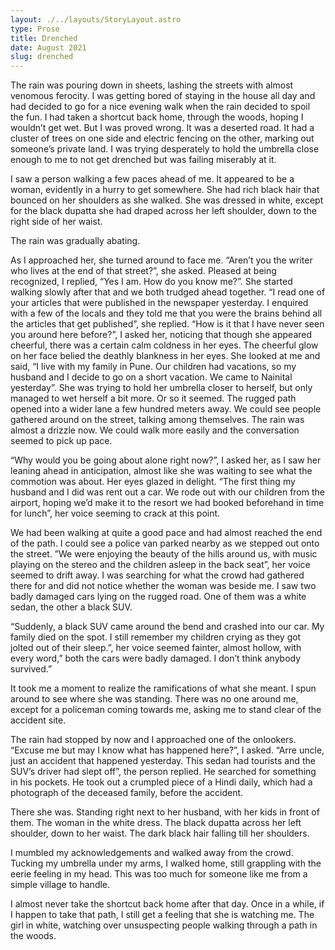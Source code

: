 ```yaml
---
layout: ./../layouts/StoryLayout.astro
type: Prose
title: Drenched
date: August 2021
slug: drenched
---
```


The rain was pouring down in sheets, lashing the streets with almost venomous ferocity. I was getting bored of staying in the house all day and had decided to go for a nice evening walk when the rain decided to spoil the fun. I had taken a shortcut back home, through the woods, hoping I wouldn’t get wet. But I was proved wrong.
It was a deserted road. It had a cluster of trees on one side and electric fencing on the other, marking out someone’s private land. I was trying desperately to hold the umbrella close enough to me to not get drenched but was failing miserably at it.
 
I saw a person walking a few paces ahead of me. It appeared to be a woman, evidently in a hurry to get somewhere. She had rich black hair that bounced on her shoulders as she walked. She was dressed in white, except for the black dupatta she had draped across her left shoulder, down to the right side of her waist.
 
The rain was gradually abating.
 
As I approached her, she turned around to face me. “Aren’t you the writer who lives at the end of that street?”, she asked. Pleased at being recognized, I replied, “Yes I am. How do you know me?”. She started walking slowly after that and we both trudged ahead together. “I read one of your articles that were published in the newspaper yesterday. I enquired with a few of the locals and they told me that you were the brains behind all the articles that get published”, she replied. 
“How is it that I have never seen you around here before?”, I asked her, noticing that though she appeared cheerful, there was a certain calm coldness in her eyes. The cheerful glow on her face belied the deathly blankness in her eyes. She looked at me and said, “I live with my family in Pune. Our children had vacations, so my husband and I decide to go on a short vacation. We came to Nainital yesterday”. She was trying to hold her umbrella closer to herself, but only managed to wet herself a bit more. Or so it seemed.
The rugged path opened into a wider lane a few hundred meters away. We could see people gathered around on the street, talking among themselves. The rain was almost a drizzle now. We could walk more easily and the conversation seemed to pick up pace.
 
“Why would you be going about alone right now?”, I asked her, as I saw her leaning ahead in anticipation, almost like she was waiting to see what the commotion was about. Her eyes glazed in delight. “The first thing my husband and I did was rent out a car. We rode out with our children from the airport, hoping we’d make it to the resort we had booked beforehand in time for lunch”, her voice seeming to crack at this point.
 
We had been walking at quite a good pace and had almost reached the end of the path. I could see a police van parked nearby as we stepped out onto the street. ”We were enjoying the beauty of the hills around us, with music playing on the stereo and the children asleep in the back seat”, her voice seemed to drift away. I was searching for what the crowd had gathered there for and did not notice whether the woman was beside me. I saw two badly damaged cars lying on the rugged road. One of them was a white sedan, the other a black SUV.

“Suddenly, a black SUV came around the bend and crashed into our car. My family died on the spot. I still remember my children crying as they got jolted out of their sleep.”, her voice seemed fainter, almost hollow, with every word,” both the cars were badly damaged. I don’t think anybody survived.”
 
It took me a moment to realize the ramifications of what she meant. I spun around to see where she was standing. There was no one around me, except for a policeman coming towards me, asking me to stand clear of the accident site.

The rain had stopped by now and I approached one of the onlookers. “Excuse me but may I know what has happened here?”, I asked. “Arre uncle, just an accident that happened yesterday. This sedan had tourists and the SUV’s driver had slept off”, the person replied. He searched for something in his pockets. He took out a crumpled piece of a Hindi daily, which had a photograph of the deceased family, before the accident.
 
There she was. Standing right next to her husband, with her kids in front of them. The woman in the white dress. The black dupatta across her left shoulder, down to her waist. The dark black hair falling till her shoulders.
 
I mumbled my acknowledgements and walked away from the crowd. Tucking my umbrella under my arms, I walked home, still grappling with the eerie feeling in my head. This was too much for someone like me from a simple village to handle.

I almost never take the shortcut back home after that day. Once in a while, if I happen to take that path, I still get a feeling that she is watching me. The girl in white, watching over unsuspecting people walking through a path in the woods.

